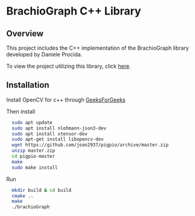 # BrachioGraph C++ Library

## Overview

This project includes the C++ implementation of the BrachioGraph library developed by Daniele Procida.

To view the project utilizing this library, click [here](https://github.com/evildmp/BrachioGraph).

## Installation

Install OpenCV for c++ through [GeeksForGeeks](https://www.geeksforgeeks.org/how-to-install-opencv-in-c-on-linux/)

Then install
```bash
  sudo apt update
  sudo apt install nlohmann-json3-dev
  sudo apt install xtensor-dev
  sudo apt-get install libopencv-dev
  wget https://github.com/joan2937/pigpio/archive/master.zip
  unzip master.zip
  cd pigpio-master
  make
  sudo make install
```

Run
```bash
  mkdir build & cd build
  cmake ..
  make
  ./brachioGraph
```
